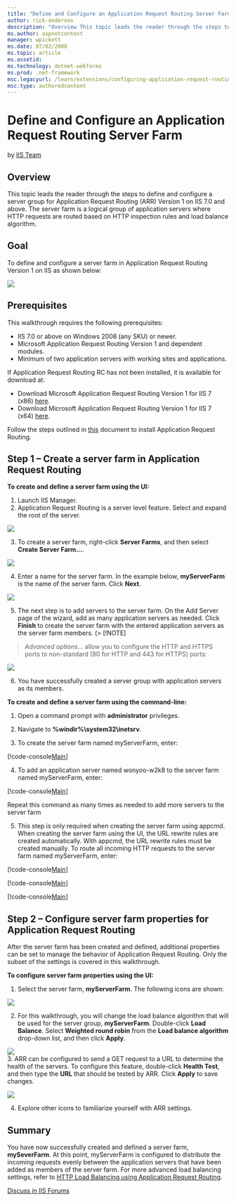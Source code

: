```yaml
---
title: "Define and Configure an Application Request Routing Server Farm | Microsoft Docs"
author: rick-anderson
description: "Overview This topic leads the reader through the steps to define and configure a server group for Application Request Routing (ARR) Version 1 on IIS 7.0 and..."
ms.author: aspnetcontent
manager: wpickett
ms.date: 07/02/2008
ms.topic: article
ms.assetid: 
ms.technology: dotnet-webforms
ms.prod: .net-framework
msc.legacyurl: /learn/extensions/configuring-application-request-routing-arr/define-and-configure-an-application-request-routing-server-farm
msc.type: authoredcontent
---
```

Define and Configure an Application Request Routing Server Farm
====================
by [IIS Team](https://twitter.com/inetsrv)

## Overview

This topic leads the reader through the steps to define and configure a server group for Application Request Routing (ARR) Version 1 on IIS 7.0 and above. The server farm is a logical group of application servers where HTTP requests are routed based on HTTP inspection rules and load balance algorithm.

## Goal

To define and configure a server farm in Application Request Routing Version 1 on IIS as shown below:

[![](define-and-configure-an-application-request-routing-server-farm/_static/image5.jpg)](define-and-configure-an-application-request-routing-server-farm/_static/image4.jpg)

## Prerequisites

This walkthrough requires the following prerequisites:

- IIS 7.0 or above on Windows 2008 (any SKU) or newer.
- Microsoft Application Request Routing Version 1 and dependent modules.
- Minimum of two application servers with working sites and applications.

If Application Request Routing RC has not been installed, it is available for download at:

- Download Microsoft Application Request Routing Version 1 for IIS 7 (x86) [here](https://iis.net/downloads/default.aspx?tabid=34&amp;g=6&amp;i=1709).
- Download Microsoft Application Request Routing Version 1 for IIS 7 (x64) [here](https://iis.net/downloads/default.aspx?tabid=34&amp;g=6&amp;i=1712).

Follow the steps outlined in [this](../installing-application-request-routing-arr/install-application-request-routing.md) document to install Application Request Routing.

## Step 1 – Create a server farm in Application Request Routing

**To create and define a server farm using the UI:** 

1. Launch IIS Manager.  
2. Application Request Routing is a server level feature. Select and expand the root of the server.

[![](define-and-configure-an-application-request-routing-server-farm/_static/image8.jpg)](define-and-configure-an-application-request-routing-server-farm/_static/image7.jpg)

3. To create a server farm, right-click **Server Farms**, and then select **Create Server Farm...**.

[![](define-and-configure-an-application-request-routing-server-farm/_static/image11.jpg)](define-and-configure-an-application-request-routing-server-farm/_static/image10.jpg)

4. Enter a name for the server farm. In the example below, **myServerFarm** is the name of the server farm. Click **Next**.

[![](define-and-configure-an-application-request-routing-server-farm/_static/image13.jpg)](define-and-configure-an-application-request-routing-server-farm/_static/image12.jpg)

5. The next step is to add servers to the server farm. On the Add Server page of the wizard, add as many application servers as needed. Click **Finish** to create the server farm with the entered application servers as the server farm members. (> [!NOTE]
> *Advanced options...* allow you to configure the HTTP and HTTPS ports to non-standard (80 for HTTP and 443 for HTTPS) ports:

[![](define-and-configure-an-application-request-routing-server-farm/_static/image15.jpg)](define-and-configure-an-application-request-routing-server-farm/_static/image14.jpg)


6. You have successfully created a server group with application servers as its members.

**To create and define a server farm using the command-line:** 

1. Open a command prompt with **administrator** privileges.

2. Navigate to **%windir%\system32\inetsrv**.

3. To create the server farm named myServerFarm, enter: 

[!code-console[Main](define-and-configure-an-application-request-routing-server-farm/samples/sample1.cmd)]

4. To add an application server named wonyoo-w2k8 to the server farm named myServerFarm, enter: 

[!code-console[Main](define-and-configure-an-application-request-routing-server-farm/samples/sample2.cmd)]

 Repeat this command as many times as needed to add more servers to the server farm

5. This step is only required when creating the server farm using appcmd. When creating the server farm using the UI, the URL rewrite rules are created automatically. With appcmd, the URL rewrite rules must be created manually. To route all incoming HTTP requests to the server farm named myServerFarm, enter:

[!code-console[Main](define-and-configure-an-application-request-routing-server-farm/samples/sample3.cmd)]

[!code-console[Main](define-and-configure-an-application-request-routing-server-farm/samples/sample4.cmd)]

[!code-console[Main](define-and-configure-an-application-request-routing-server-farm/samples/sample5.cmd)]

## Step 2 – Configure server farm properties for Application Request Routing

After the server farm has been created and defined, additional properties can be set to manage the behavior of Application Request Routing. Only the subset of the settings is covered in this walkthrough.

**To configure server farm properties using the UI:** 

1. Select the server farm, **myServerFarm**. The following icons are shown:

[![](define-and-configure-an-application-request-routing-server-farm/_static/image18.jpg)](define-and-configure-an-application-request-routing-server-farm/_static/image17.jpg)

2. For this walkthrough, you will change the load balance algorithm that will be used for the server group, **myServerFarm**. Double-click **Load Balance**. Select **Weighted round robin** from the **Load balance algorithm** drop-down list, and then click **Apply**.

[![](define-and-configure-an-application-request-routing-server-farm/_static/image20.jpg)](define-and-configure-an-application-request-routing-server-farm/_static/image19.jpg)  
3. ARR can be configured to send a GET request to a URL to determine the health of the servers. To configure this feature, double-click **Health Test**, and then type the **URL** that should be tested by ARR. Click **Apply** to save changes.

[![](define-and-configure-an-application-request-routing-server-farm/_static/image22.jpg)](define-and-configure-an-application-request-routing-server-farm/_static/image21.jpg)

4. Explore other icons to familiarize yourself with ARR settings.


## Summary

You have now successfully created and defined a server farm, **mySeverFarm**. At this point, myServerFarm is configured to distribute the incoming requests evenly between the application servers that have been added as members of the server farm. For more advanced load balancing settings, refer to [HTTP Load Balancing using Application Request Routing](http-load-balancing-using-application-request-routing.md).
  
  
[Discuss in IIS Forums](https://forums.iis.net/1154.aspx)
